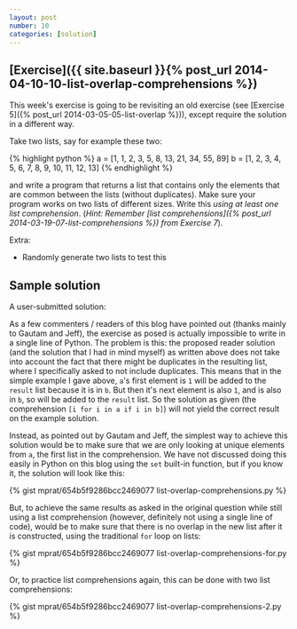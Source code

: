 ```yaml
---
layout: post
number: 10
categories: [solution]
---
```


## [Exercise]({{ site.baseurl }}{% post_url 2014-04-10-10-list-overlap-comprehensions %})

This week's exercise is going to be revisiting an old exercise (see [Exercise 5]({% post_url 2014-03-05-05-list-overlap %})), except require the solution in a different way. 

Take two lists, say for example these two: 

{% highlight python %}
	a = [1, 1, 2, 3, 5, 8, 13, 21, 34, 55, 89]
	b = [1, 2, 3, 4, 5, 6, 7, 8, 9, 10, 11, 12, 13]
{% endhighlight %}

and write a program that returns a list that contains only the elements that are common between the lists (without duplicates). Make sure your program works on two lists of different sizes. Write this *using at least one list comprehension*. (_Hint: Remember [list comprehensions]({% post_url 2014-03-19-07-list-comprehensions %}) from Exercise 7_).

Extra: 

* Randomly generate two lists to test this


## Sample solution

A user-submitted solution:

<script src="https://gist.github.com/anonymous/10904252.js"></script>

As a few commenters / readers of this blog have pointed out (thanks mainly to Gautam and Jeff), the exercise as posed is actually impossible to write in a single line of Python. The problem is this: the proposed reader solution (and the solution that I had in mind myself) as written above does not take into account the fact that there might be duplicates in the resulting list, where I specifically asked to not include duplicates. This means that in the simple example I gave above, `a`'s first element is `1` will be added to the `result` list because it is in `b`. But then it's next element is also `1`, and is also in `b`, so will be added to the `result` list. So the solution as given (the comprehension `[i for i in a if i in b]`) will not yield the correct result on the example solution. 

Instead, as pointed out by Gautam and Jeff, the simplest way to achieve this solution would be to make sure that we are only looking at unique elements from `a`, the first list in the comprehension. We have not discussed doing this easily in Python on this blog using the `set` built-in function, but if you know it, the solution will look like this:

{% gist mprat/654b5f9286bcc2469077 list-overlap-comprehensions.py %}

But, to achieve the same results as asked in the original question while still using a list comprehension (however, definitely not using a single line of code), would be to make sure that there is no overlap in the new list after it is constructed, using the traditional `for` loop on lists:

{% gist mprat/654b5f9286bcc2469077 list-overlap-comprehensions-for.py %}

Or, to practice list comprehensions again, this can be done with two list comprehensions:

{% gist mprat/654b5f9286bcc2469077 list-overlap-comprehensions-2.py %}